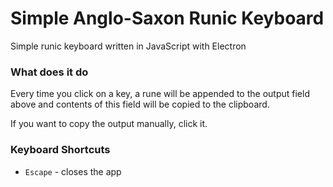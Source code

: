 # Simple Anglo-Saxon Runic Keyboard

Simple runic keyboard written in JavaScript with Electron

### What does it do

Every time you click on a key, 
a rune will be appended to the output field above 
and contents of this field will be copied to the clipboard.

If you want to copy the output manually, click it.


### Keyboard Shortcuts

- `Escape` - closes the app